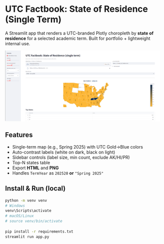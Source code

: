 # UTC Factbook: State of Residence (Single Term)

A Streamlit app that renders a UTC-branded Plotly choropleth by **state of residence** for a selected academic term. Built for portfolio + lightweight internal use.

![Screenshot](images/screenshot.png)

## Features
- Single-term map (e.g., Spring 2025) with UTC Gold→Blue colors
- Auto-contrast labels (white on dark, black on light)
- Sidebar controls (label size, min count, exclude AK/HI/PR)
- Top-N states table
- Export **HTML** and **PNG**
- Handles `TermYear` as `202520` **or** `"Spring 2025"`

## Install & Run (local)
```bash
python -m venv venv
# Windows
venv\Scripts\activate
# macOS/Linux
# source venv/bin/activate

pip install -r requirements.txt
streamlit run app.py
